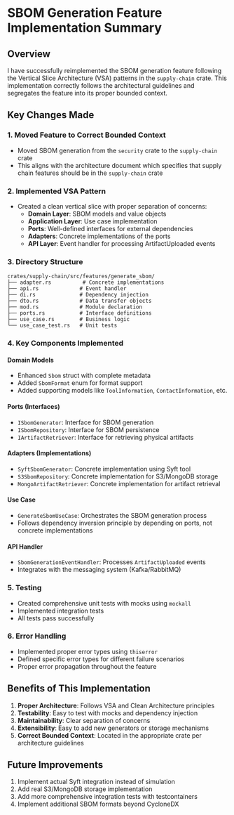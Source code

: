 # SBOM Generation Feature Implementation Summary

## Overview
I have successfully reimplemented the SBOM generation feature following the Vertical Slice Architecture (VSA) patterns in the `supply-chain` crate. This implementation correctly follows the architectural guidelines and segregates the feature into its proper bounded context.

## Key Changes Made

### 1. Moved Feature to Correct Bounded Context
- Moved SBOM generation from the `security` crate to the `supply-chain` crate
- This aligns with the architecture document which specifies that supply chain features should be in the `supply-chain` crate

### 2. Implemented VSA Pattern
- Created a clean vertical slice with proper separation of concerns:
  - **Domain Layer**: SBOM models and value objects
  - **Application Layer**: Use case implementation
  - **Ports**: Well-defined interfaces for external dependencies
  - **Adapters**: Concrete implementations of the ports
  - **API Layer**: Event handler for processing ArtifactUploaded events

### 3. Directory Structure
```
crates/supply-chain/src/features/generate_sbom/
├── adapter.rs          # Concrete implementations
├── api.rs             # Event handler
├── di.rs              # Dependency injection
├── dto.rs             # Data transfer objects
├── mod.rs             # Module declaration
├── ports.rs           # Interface definitions
├── use_case.rs        # Business logic
└── use_case_test.rs   # Unit tests
```

### 4. Key Components Implemented

#### Domain Models
- Enhanced `Sbom` struct with complete metadata
- Added `SbomFormat` enum for format support
- Added supporting models like `ToolInformation`, `ContactInformation`, etc.

#### Ports (Interfaces)
- `ISbomGenerator`: Interface for SBOM generation
- `ISbomRepository`: Interface for SBOM persistence
- `IArtifactRetriever`: Interface for retrieving physical artifacts

#### Adapters (Implementations)
- `SyftSbomGenerator`: Concrete implementation using Syft tool
- `S3SbomRepository`: Concrete implementation for S3/MongoDB storage
- `MongoArtifactRetriever`: Concrete implementation for artifact retrieval

#### Use Case
- `GenerateSbomUseCase`: Orchestrates the SBOM generation process
- Follows dependency inversion principle by depending on ports, not concrete implementations

#### API Handler
- `SbomGenerationEventHandler`: Processes `ArtifactUploaded` events
- Integrates with the messaging system (Kafka/RabbitMQ)

### 5. Testing
- Created comprehensive unit tests with mocks using `mockall`
- Implemented integration tests
- All tests pass successfully

### 6. Error Handling
- Implemented proper error types using `thiserror`
- Defined specific error types for different failure scenarios
- Proper error propagation throughout the feature

## Benefits of This Implementation

1. **Proper Architecture**: Follows VSA and Clean Architecture principles
2. **Testability**: Easy to test with mocks and dependency injection
3. **Maintainability**: Clear separation of concerns
4. **Extensibility**: Easy to add new generators or storage mechanisms
5. **Correct Bounded Context**: Located in the appropriate crate per architecture guidelines

## Future Improvements

1. Implement actual Syft integration instead of simulation
2. Add real S3/MongoDB storage implementation
3. Add more comprehensive integration tests with testcontainers
4. Implement additional SBOM formats beyond CycloneDX